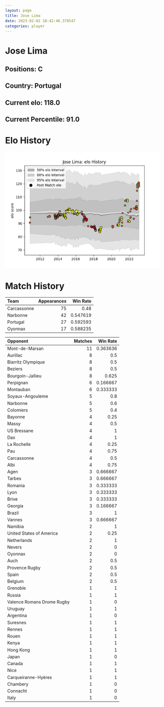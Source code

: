 ```yaml
---  
layout: page  
title: Jose Lima  
date: 2023-02-02 18:42:46.378547  
categories: player  
---
```

# Jose Lima

## Positions: C

## Country: Portugal

## Current elo: 118.0

## Current Percentile: 91.0

# Elo History


![elo history](history_JoseLima.png)
# Match History


| Team        |   Appearances |   Win Rate |
|:------------|--------------:|-----------:|
| Carcassonne |            75 |   0.48     |
| Narbonne    |            42 |   0.547619 |
| Portugal    |            27 |   0.592593 |
| Oyonnax     |            17 |   0.588235 |

| Opponent                   |   Matches |   Win Rate |
|:---------------------------|----------:|-----------:|
| Mont-de-Marsan             |        11 |   0.363636 |
| Aurillac                   |         8 |   0.5      |
| Biarritz Olympique         |         8 |   0.5      |
| Beziers                    |         8 |   0.5      |
| Bourgoin-Jallieu           |         8 |   0.625    |
| Perpignan                  |         6 |   0.166667 |
| Montauban                  |         6 |   0.333333 |
| Soyaux-Angouleme           |         5 |   0.8      |
| Narbonne                   |         5 |   0.6      |
| Colomiers                  |         5 |   0.4      |
| Bayonne                    |         4 |   0.25     |
| Massy                      |         4 |   0.5      |
| US Bressane                |         4 |   1        |
| Dax                        |         4 |   1        |
| La Rochelle                |         4 |   0.25     |
| Pau                        |         4 |   0.75     |
| Carcassonne                |         4 |   0.5      |
| Albi                       |         4 |   0.75     |
| Agen                       |         3 |   0.666667 |
| Tarbes                     |         3 |   0.666667 |
| Romania                    |         3 |   0.333333 |
| Lyon                       |         3 |   0.333333 |
| Brive                      |         3 |   0.333333 |
| Georgia                    |         3 |   0.166667 |
| Brazil                     |         3 |   1        |
| Vannes                     |         3 |   0.666667 |
| Namibia                    |         2 |   1        |
| United States of America   |         2 |   0.25     |
| Netherlands                |         2 |   1        |
| Nevers                     |         2 |   0        |
| Oyonnax                    |         2 |   0        |
| Auch                       |         2 |   0.5      |
| Provence Rugby             |         2 |   0.5      |
| Spain                      |         2 |   0.5      |
| Belgium                    |         2 |   0.5      |
| Grenoble                   |         1 |   1        |
| Russia                     |         1 |   1        |
| Valence Romans Drome Rugby |         1 |   0        |
| Uruguay                    |         1 |   1        |
| Argentina                  |         1 |   0        |
| Suresnes                   |         1 |   1        |
| Rennes                     |         1 |   1        |
| Rouen                      |         1 |   1        |
| Kenya                      |         1 |   1        |
| Hong Kong                  |         1 |   1        |
| Japan                      |         1 |   0        |
| Canada                     |         1 |   1        |
| Nice                       |         1 |   1        |
| Carqueiranne-Hyères        |         1 |   1        |
| Chambery                   |         1 |   0        |
| Connacht                   |         1 |   0        |
| Italy                      |         1 |   0        |